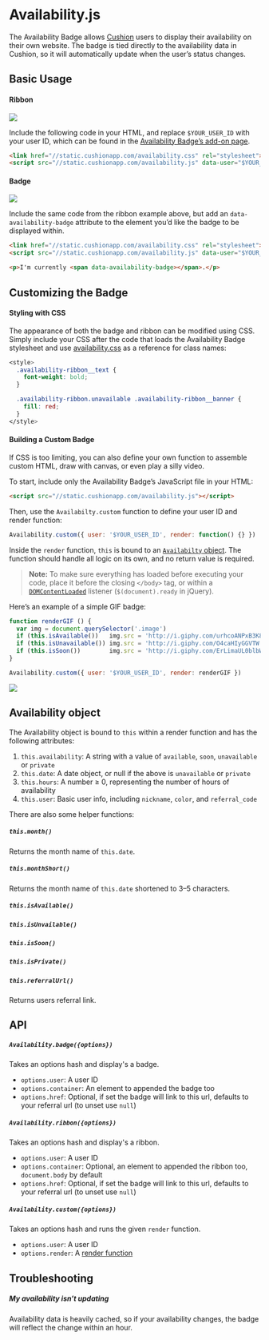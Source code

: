 # Availability.js

The Availability Badge allows [Cushion](http://cushionapp.com) users to display their availability on their own website. The badge is tied directly to the availability data in Cushion, so it will automatically update when the user’s status changes.

## Basic Usage

#### Ribbon

![](https://raw.githubusercontent.com/cushion/availability.js/master/examples/ribbon.gif)

Include the following code in your HTML, and replace `$YOUR_USER_ID` with your user ID, which can be found in the [Availability Badge’s add-on page](https://my.cushionapp.com/add-ons/availability-badge).

~~~ html
<link href="//static.cushionapp.com/availability.css" rel="stylesheet">
<script src="//static.cushionapp.com/availability.js" data-user="$YOUR_USER_ID"></script>
~~~

#### Badge

![](https://raw.githubusercontent.com/cushion/availability.js/master/examples/badge.gif)

Include the same code from the ribbon example above, but add an `data-availability-badge` attribute to the element you’d like the badge to be displayed within.

~~~ html
<link href="//static.cushionapp.com/availability.css" rel="stylesheet">
<script src="//static.cushionapp.com/availability.js" data-user="$YOUR_USER_ID"></script>

<p>I'm currently <span data-availability-badge></span>.</p>
~~~

## Customizing the Badge

#### Styling with CSS

The appearance of both the badge and ribbon can be modified using CSS. Simply include your CSS after the code that loads the Availability Badge stylesheet and use [availability.css](availability.css) as a reference for class names:

~~~ css
<style>
  .availability-ribbon__text {
    font-weight: bold;
  }

  .availability-ribbon.unavailable .availability-ribbon__banner {
    fill: red;
  }
</style>
~~~

#### Building a Custom Badge

If CSS is too limiting, you can also define your own function to assemble custom HTML, draw with canvas, or even play a silly video.

To start, include only the Availability Badge’s JavaScript file in your HTML:

~~~ html
<script src="//static.cushionapp.com/availability.js"></script>
~~~

Then, use the `Availabilty.custom` function to define your user ID and render function:

~~~ javascript
Availability.custom({ user: '$YOUR_USER_ID', render: function() {} })
~~~

Inside the `render` function, `this` is bound to an [`Availabilty` object](#availability-object). The function should handle all logic on its own, and no return value is required.

> **Note:** To make sure everything has loaded before executing your code, place it before the closing `</body>` tag, or within a [`DOMContentLoaded`](https://developer.mozilla.org/en-US/docs/Web/Events/DOMContentLoaded) listener (`$(document).ready` in jQuery).

Here’s an example of a simple GIF badge:

~~~ javascript
function renderGIF () {
  var img = document.querySelector('.image')
  if (this.isAvailable())   img.src = 'http://i.giphy.com/urhcoANPxB3K8.gif'
  if (this.isUnavailable()) img.src = 'http://i.giphy.com/O4caHIyGGVTW.gif'
  if (this.isSoon())        img.src = 'http://i.giphy.com/ErLimaUL0blbW.gif'
}

Availability.custom({ user: '$YOUR_USER_ID', render: renderGIF })
~~~

![](https://raw.githubusercontent.com/cushion/availability.js/master/examples/giphy.gif)



## Availability object

The Availability object is bound to `this` within a render function and has the following attributes:

1. `this.availability`: A string with a value of `available`, `soon`, `unavailable` or `private`
2. `this.date`: A date object, or null if the above is `unavailable` or `private`
3. `this.hours`: A number ≥ 0, representing the number of hours of availability
4. `this.user`: Basic user info, including `nickname`, `color`, and `referral_code`

There are also some helper functions:

##### `this.month()`

Returns the month name of `this.date`.

##### `this.monthShort()`

Returns the month name of `this.date` shortened to 3–5 characters.

##### `this.isAvailable()`

##### `this.isUnvailable()`

##### `this.isSoon()`

##### `this.isPrivate()`

##### `this.referralUrl()`

Returns users referral link.



## API

##### `Availability.badge({options})`

Takes an options hash and display's a badge.

- `options.user`: A user ID
- `options.container`: An element to appended the badge too
- `options.href`: Optional, if set the badge will link to this url, defaults to your referral url (to unset use `null`)


##### `Availability.ribbon({options})`

Takes an options hash and display's a ribbon.

- `options.user`: A user ID
- `options.container`: Optional, an element to appended the ribbon too, `document.body` by default
- `options.href`: Optional, if set the badge will link to this url, defaults to your referral url (to unset use `null`)


##### `Availability.custom({options})`

Takes an options hash and runs the given `render` function.

- `options.user`: A user ID
- `options.render`: A [render function](#building-a-custom-badge)


## Troubleshooting

##### My availability isn’t updating

Availability data is heavily cached, so if your availability changes, the badge will reflect the change within an hour.

